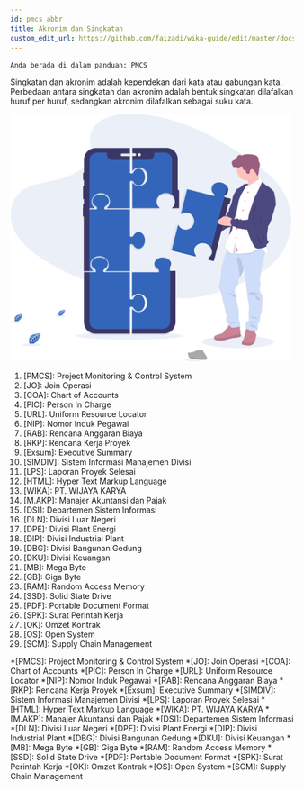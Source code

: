 ```yaml
---
id: pmcs_abbr
title: Akronim dan Singkatan
custom_edit_url: https://github.com/faizadi/wika-guide/edit/master/docs/pmcs/pmcs_abbr.md
---
```

`Anda berada di dalam panduan: PMCS`

Singkatan dan akronim adalah kependekan dari kata atau gabungan kata. Perbedaan antara singkatan dan akronim adalah bentuk singkatan dilafalkan huruf per huruf, sedangkan akronim dilafalkan sebagai suku kata.

<img src="../assets/pmcs/undraw_product_teardown_elol.svg" alt="abbr" width="500"/>

1. [PMCS]: Project Monitoring & Control System
1. [JO]: Join Operasi
1. [COA]: Chart of Accounts
1. [PIC]: Person In Charge
1. [URL]: Uniform Resource Locator
1. [NIP]: Nomor Induk Pegawai
1. [RAB]: Rencana Anggaran Biaya
1. [RKP]: Rencana Kerja Proyek
1. [Exsum]: Executive Summary
1. [SIMDIV]: Sistem Informasi Manajemen Divisi
1. [LPS]: Laporan Proyek Selesai
1. [HTML]: Hyper Text Markup Language
1. [WIKA]: PT. WIJAYA KARYA
1. [M.AKP]: Manajer Akuntansi dan Pajak
1. [DSI]: Departemen Sistem Informasi
1. [DLN]: Divisi Luar Negeri
1. [DPE]: Divisi Plant Energi
1. [DIP]: Divisi Industrial Plant
1. [DBG]: Divisi Bangunan Gedung
1. [DKU]: Divisi Keuangan
1. [MB]: Mega Byte
1. [GB]: Giga Byte
1. [RAM]: Random Access Memory
1. [SSD]: Solid State Drive
1. [PDF]: Portable Document Format
1. [SPK]: Surat Perintah Kerja
1. [OK]: Omzet Kontrak
1. [OS]: Open System
1. [SCM]: Supply Chain Management

*[PMCS]: Project Monitoring & Control System
*[JO]: Join Operasi
*[COA]: Chart of Accounts
*[PIC]: Person In Charge
*[URL]: Uniform Resource Locator
*[NIP]: Nomor Induk Pegawai
*[RAB]: Rencana Anggaran Biaya
*[RKP]: Rencana Kerja Proyek
*[Exsum]: Executive Summary
*[SIMDIV]: Sistem Informasi Manajemen Divisi
*[LPS]: Laporan Proyek Selesai
*[HTML]: Hyper Text Markup Language
*[WIKA]: PT. WIJAYA KARYA
*[M.AKP]: Manajer Akuntansi dan Pajak
*[DSI]: Departemen Sistem Informasi
*[DLN]: Divisi Luar Negeri
*[DPE]: Divisi Plant Energi
*[DIP]: Divisi Industrial Plant
*[DBG]: Divisi Bangunan Gedung
*[DKU]: Divisi Keuangan
*[MB]: Mega Byte
*[GB]: Giga Byte
*[RAM]: Random Access Memory
*[SSD]: Solid State Drive
*[PDF]: Portable Document Format
*[SPK]: Surat Perintah Kerja
*[OK]: Omzet Kontrak
*[OS]: Open System
*[SCM]: Supply Chain Management
